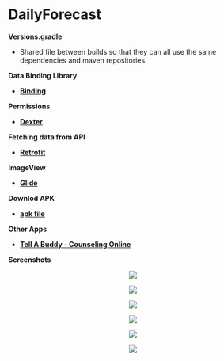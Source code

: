 # DailyForecast

  <strong>Versions.gradle</strong>
  - <p>Shared file between builds so that they can all use the same dependencies and maven repositories.</p>
  <strong>Data Binding Library</strong>
  - <p><strong><a href="https://developer.android.com/topic/libraries/data-binding/">Binding</a></strong></p>
   <strong>Permissions</strong>
  - <p><strong><a href="https://github.com/Karumi/Dexter">Dexter</a></strong></p>
  <strong>Fetching data from API</strong>
  - <p><strong><a href="http://square.github.io/retrofit/">Retrofit</a></strong></p>
  <strong>ImageView</strong>
  - <p><strong><a href="https://github.com/bumptech/glide">Glide</a></strong></p>
  <strong>Downlod APK</strong>
  - <p><strong><a href="https://github.com/AddColourAndroid/DailyForecast/blob/master/APK/app-debug.apk" download>apk file</a></strong></p>
  <strong>Other Apps</strong>
  - <p><strong><a href="https://play.google.com/store/apps/details?id=za.co.addcolour.tellabuddy">Tell A Buddy - Counseling Online</a></strong></p>
  <p><strong>Screenshots</strong></p>
  <p align="center"><img src="https://github.com/AddColourAndroid/DailyForecast/blob/master/app/src/main/res/drawable/one.jpg"/></p>
  <p align="center"><img src="https://github.com/AddColourAndroid/DailyForecast/blob/master/app/src/main/res/drawable/two.jpg"/></p>
  <p align="center"><img src="https://github.com/AddColourAndroid/DailyForecast/blob/master/app/src/main/res/drawable/three.jpg"/></p>
  <p align="center"><img src="https://github.com/AddColourAndroid/DailyForecast/blob/master/app/src/main/res/drawable/four.jpg"/></p>
  <p align="center"><img src="https://github.com/AddColourAndroid/DailyForecast/blob/master/app/src/main/res/drawable/five.jpg"/></p>
  <p align="center"><img src="https://github.com/AddColourAndroid/DailyForecast/blob/master/app/src/main/res/drawable/six.jpg"/></p>
